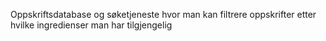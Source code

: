 Oppskriftsdatabase og søketjeneste hvor man kan filtrere oppskrifter etter hvilke ingredienser man har tilgjengelig
